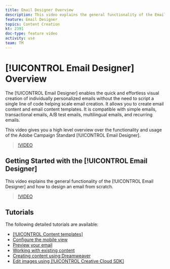 ```yaml
---
title: Email Designer Overview
description: This video explains the general functionality of the Email Designer and how to design an email from scratch.This page lists all available feature videos for the Adobe Campaign email designer
feature: Email Designer 
topics: Content Creation
kt: 2391
doc-type: feature video
activity: use
team: TM
---
```


# [!UICONTROL Email Designer] Overview

The [!UICONTROL Email Designer] enables the quick and effortless visual creation of individually personalized emails without the need to script a single line of code helping scale email creation.   It allows you to create email content and email content templates. It is compatible with simple emails, transactional emails, A/B test emails, multilingual emails, and recurring emails.  

This video gives you a high level overview over the functionality and usage of the Adobe Campaign Standard [!UICONTROL Email Designer].

>[!VIDEO](https://video.tv.adobe.com/v/22771?quality=12)

## Getting Started with the [!UICONTROL Email Designer]

This video explains the general functionality of the [!UICONTROL Email Designer] and how to design an email from scratch.

>[!VIDEO](https://video.tv.adobe.com/v/25912?quality=12)

## Tutorials

The following detailed tutorials are available:

* [[!UICONTROL Content templates]](/help/acs/designing-content/email-designer/email-content-templates.md)
* [Configure the mobile view](/help/acs/designing-content/email-designer/configure-the-mobile-view.md)
* [Preview your email](/help/acs/designing-content/email-designer/preview-your-email.md)
* [Working with existing content](/help/acs/designing-content/email-designer/working-with-existing-content.md)
* [Creating content using Dreamweaver](/help/acs/designing-content/email-designer/dreamweaver-integration.md)
* [Edit images using [!UICONTROL Creative Cloud SDK]](/help/acs/designing-content/email-designer/adobe-creative-cloud-sdk-integration.md)
